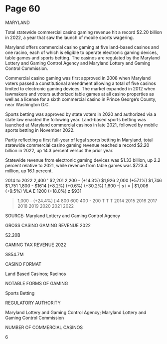 # Page 60

MARYLAND

Total statewide commercial casino gaming revenue hit a
record $2.20 billion in 2022, a year that saw the launch
of mobile sports wagering.

Maryland offers commercial casino gaming at five land-based casinos and
one racino, each of which is eligible to operate electronic gaming devices,
table games and sports betting. The casinos are regulated by the Maryland
Lottery and Gaming Control Agency and Maryland Lottery and Gaming Control
Commission.

Commercial casino gaming was first approved in 2008 when Maryland voters
passed a constitutional amendment allowing a total of five casinos limited to
electronic gaming devices. The market expanded in 2012 when lawmakers and
voters authorized table games at all casino properties as well as a license for a
sixth commercial casino in Prince George’s County, near Washington D.C.

Sports betting was approved by state voters in 2020 and authorized via a state
law enacted the following year. Land-based sports betting was launched at
Maryland commercial casinos in late 2021, followed by mobile sports betting in
November 2022.

Partly reflecting a first full-year of legal sports betting in Maryland, total
statewide commercial casino gaming revenue reached a record $2.20 billion in
2022, up 14.3 percent versus the prior year.

Statewide revenue from electronic gaming devices was $1.33 billion, up 2.2
percent relative to 2021, while revenue from table games was $723.4 million,
up 16.1 percent.

2014 to 2022
2,400
' $2,201
2,200 - (+14.3%)
$1,926
2,000 (+57.1%)
$1,746 $1,751
1,800 - $1614 (+8.2%) (+0.6%)
(+30.2%)
1,600 -|
s i
= | $1,008 (+9.5%) VLA
E 1200 (+18.0%)
z $931
> 1,000 - (+24.4%)
[:4
800
600
400 -
200
T T T
2014 2015 2016 2017 2018 2019 2020 2021 2022

SOURCE: Maryland Lottery and Gaming Control Agency

GROSS CASINO GAMING REVENUE 2022

S2.20B

GAMING TAX REVENUE 2022

S854.7M

CASINO FORMAT

Land Based Casinos;
Racinos

NOTABLE FORMS OF GAMING

Sports Betting

REGULATORY AUTHORITY

Maryland Lottery
and Gaming Control
Agency; Maryland
Lottery and Gaming
Control Commission

NUMBER OF COMMERCIAL CASINOS

6
